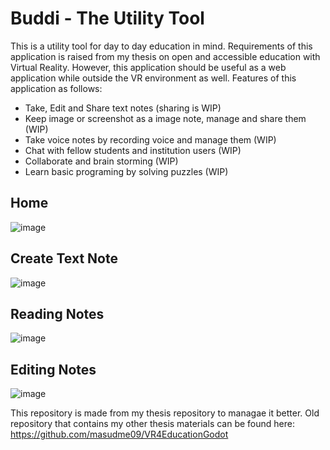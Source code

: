 # Buddi - The Utility Tool
This is a utility tool for day to day education in mind. Requirements of this application is raised from my thesis on open and accessible education with Virtual Reality.
However, this application should be useful as a web application while outside the VR environment as well. Features of this application as follows:
- Take, Edit and Share text notes (sharing is WIP)
- Keep image or screenshot as a image note, manage and share them (WIP)
- Take voice notes by recording voice and manage them (WIP)
- Chat with fellow students and institution users (WIP)
- Collaborate and brain storming (WIP)
- Learn basic programing by solving puzzles (WIP)

## Home
![image](https://user-images.githubusercontent.com/50353230/188510598-1bf53ae4-4c74-4e67-bacf-56ced23072b8.png)


## Create Text Note
![image](https://user-images.githubusercontent.com/50353230/188510463-4d4860cb-e7c5-4998-a9ed-136c0e9ab523.png)

## Reading Notes
![image](https://user-images.githubusercontent.com/50353230/188510515-48f41ae0-2060-4497-89c6-4eb7cc41d137.png)

## Editing Notes
![image](https://user-images.githubusercontent.com/50353230/188510548-cd3401c8-6d8e-4b8b-acb0-b228461f6b4b.png)


This repository is made from my thesis repository to managae it better. Old repository that contains my other thesis materials can be found here: https://github.com/masudme09/VR4EducationGodot
